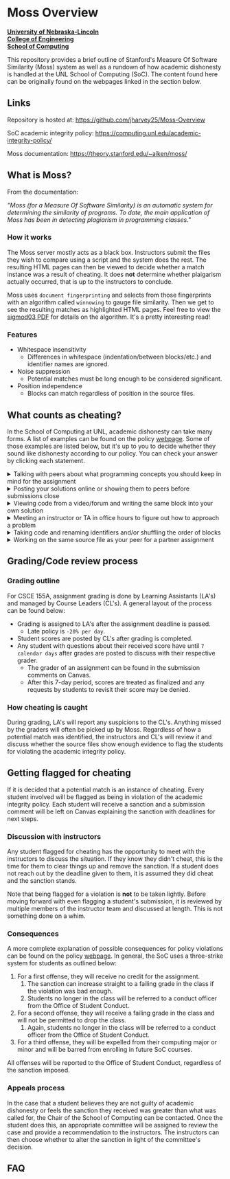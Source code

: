 # Moss Overview
**[University of Nebraska-Lincoln](https://unl.edu)**  
**[College of Engineering](https://engineering.unl.edu/)**  
**[School of Computing](https://computing.unl.edu/)**  

This repository provides a brief outline of Stanford's Measure Of Software Similarity (Moss) system 
as well as a rundown of how academic dishonesty is handled at the UNL School of Computing (SoC). The content found here can be originally found on the webpages linked in the section below.  

## Links
Repository is hosted at:
https://github.com/jharvey25/Moss-Overview

SoC academic integrity policy:
https://computing.unl.edu/academic-integrity-policy/

Moss documentation:
https://theory.stanford.edu/~aiken/moss/

## What is Moss?
From the documentation:  

_"Moss (for a Measure Of Software Similarity) is an automatic system for determining 
the similarity of programs. To date, the main application of Moss has been in detecting plagiarism in 
programming classes."_  

### How it works
The Moss server mostly acts as a black box. Instructors submit the files they wish to compare using a script and 
the system does the rest. The resulting HTML pages can then be viewed to decide whether a match instance 
was a result of cheating. It does **not** determine whether plaigarism actually occurred, that is up to the 
instructors to conclude.  

Moss uses `document fingerprinting` and selects from those fingerprints with an algorithm called `winnowing` 
to gauge file similarity. Then we get to see the resulting matches as highlighted HTML pages. 
Feel free to view the [sigmod03 PDF](https://github.com/jharvey25/Moss-Overview/blob/main/documents/sigmod03.pdf) 
for details on the algorithm. It's a pretty interesting read!  

### Features
- Whitespace insensitivity
  - Differences in whitespace (indentation/between blocks/etc.) and identifier names are ignored.
- Noise suppression
  - Potential matches must be long enough to be considered significant.
- Position independence
  - Blocks can match regardless of position in the source files.

## What counts as cheating?  
In the School of Computing at UNL, academic dishonesty can take many forms. A list of examples can be found on the policy [webpage](https://computing.unl.edu/academic-integrity-policy/). Some of those examples are listed below, but it's up to you to decide whether they sound like dishonesty according to our policy. You can check your answer by clicking each statement.  

<details>
  <summary>Talking with peers about what programming concepts you should keep in mind for the assignment</summary>  
  
    Acting honestly! ^_^

    Hashing things out at a high level is often encouraged in comp sci courses.
    Note that "high level" just means "keep things general".

</details>

<details>
  <summary>Posting your solutions online or showing them to peers before submissions close</summary> 

    Acting dishonestly... >_<

    There’s a fine line between helping someone debug and helping them rewrite a whole block.  
    When in doubt, have them reach out to a TA to get help.

</details>

<details>
  <summary>Viewing code from a video/forum and writing the same block into your own solution</summary> 

    Acting dishonestly... >_<

    Every year, somebody will decide that they’ve beaten the system by manually typing some code 
    exactly instead of hitting copy/paste. 
    Avoiding ⌘+c ≠ avoiding copying. It's not a loophole, people!
  
</details>

<details>
  <summary>Meeting an instructor or TA in office hours to figure out how to approach a problem</summary> 

    Acting honestly! ^_^

    This is usually your safest bet when it comes to getting help! They know exactly what kind of 
    solution you should be working toward and can provide tips that won't get you in trouble.
  
</details>

<details>
  <summary>Taking code and renaming identifiers and/or shuffling the order of blocks</summary> 

    Acting dishonestly... >_<

    Seems like a pretty straightforward one, this is an example of deliberately trying to "trick" graders.
    If you feel the need to do this with your file, you're likely already about to get caught.
  
</details>

<details>
  <summary>Working on the same source file as your peer for a partner assignment</summary> 

    Acting honestly! ^_^

    When instructors explicitly allow working together for an assignment, you'll know it.
    You should assume no collaboration on coding assignments otherwise.
  
</details>

## Grading/Code review process

### Grading outline
For CSCE 155A, assignment grading is done by Learning Assistants (LA's) and managed by Course Leaders (CL's). A general layout of the process can be found below:  

- Grading is assigned to LA's after the assignment deadline is passed.
  - Late policy is `-20% per day`.
- Student scores are posted by CL's after grading is completed.
- Any student with questions about their received score have until `7 calendar days` after grades are posted to discuss with their respective grader.
  - The grader of an assignment can be found in the submission comments on Canvas.
  - After this 7-day period, scores are treated as finalized and any requests by students to revisit their score may be denied.

### How cheating is caught
During grading, LA's will report any suspicions to the CL's. Anything missed by the graders will often be picked up by Moss. Regardless of how a potential match was identified, the instructors and CL's will review it and discuss whether the source files show enough evidence to flag the students for violating the academic integrity policy.  

## Getting flagged for cheating
If it is decided that a potential match is an instance of cheating. Every student involved will be flagged as being in violation of the academic integrity policy. Each student will receive a sanction and a submission comment will be left on Canvas explaining the sanction with deadlines for next steps.  

### Discussion with instructors 
Any student flagged for cheating has the opportunity to meet with the instructors to discuss the situation. If they know they didn't cheat, this is the time for them to clear things up and remove the sanction. If a student does not reach out by the deadline given to them, it is assumed they did cheat and the sanction stands.  

Note that being flagged for a violation is **not** to be taken lightly. Before moving forward with even flagging a student's submission, it is reviewed by multiple members of the instructor team and discussed at length. This is not something done on a whim.  

### Consequences
A more complete explanation of possible consequences for policy violations can be found on the policy [webpage](https://computing.unl.edu/academic-integrity-policy/). In general, the SoC uses a three-strike system for students as outlined below:  

1. For a first offense, they will receive no credit for the assignment.
   1. The sanction can increase straight to a failing grade in the class if the violation was bad enough.
   2. Students no longer in the class will be referred to a conduct officer from the Office of Student Conduct.
2. For a second offense, they will receive a failing grade in the class and will not be permitted to drop the class.
   1. Again, students no longer in the class will be referred to a conduct officer from the Office of Student Conduct.
3. For a third offense, they will be expelled from their computing major or minor and will be barred from enrolling in future SoC courses.

All offenses will be reported to the Office of Student Conduct, regardless of the sanction imposed.  

### Appeals process
In the case that a student believes they are not guilty of academic dishonesty or feels the sanction they received was greater than what was called for, the Chair of the School of Computing can be contacted. Once the student does this, an appropriate committee will be assigned to review the case and provide a recommendation to the instructors. The instructors can then choose whether to alter the sanction in light of the committee's decision.  

## FAQ 
